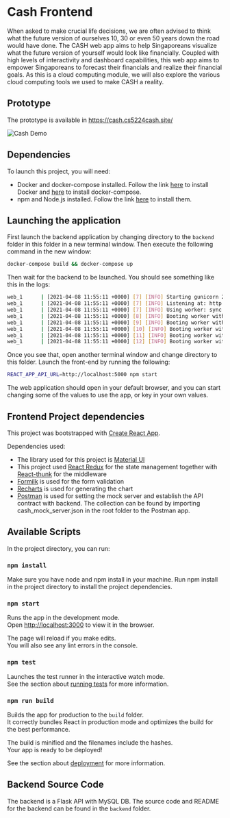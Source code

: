# Cash Frontend
When asked to make crucial life decisions, we are often advised to think what the future version of ourselves 10, 30 or even 50 years down the road would have done.
The CASH web app aims to help Singaporeans visualize what the future version of yourself would look like financially. Coupled with high levels of interactivity and dashboard capabilities, this web app aims to empower Singaporeans to forecast their financials and realize their financial goals.
As this is a cloud computing module, we will also explore the various cloud computing tools we used to make CASH a reality.

## Prototype

The prototype is available in https://cash.cs5224cash.site/

![Cash Demo](https://user-images.githubusercontent.com/25121123/114033967-5739bd80-98b0-11eb-8ecd-2c3945168912.gif)

## Dependencies

To launch this project, you will need:

- Docker and docker-compose installed. Follow the link [here](https://docs.docker.com/get-docker/) to install Docker and [here](https://docs.docker.com/compose/install/) to install docker-compose.
- npm and Node.js installed. Follow the link [here](https://docs.npmjs.com/downloading-and-installing-node-js-and-npm/) to install them.

## Launching the application

First launch the backend application by changing directory to the `backend` folder in this folder in a new terminal window. Then execute the following command in the new window:

```bash
docker-compose build && docker-compose up
```

Then wait for the backend to be launched. You should see something like this in the logs:

```bash
web_1      | [2021-04-08 11:55:11 +0000] [7] [INFO] Starting gunicorn 20.0.4
web_1      | [2021-04-08 11:55:11 +0000] [7] [INFO] Listening at: http://0.0.0.0:5000 (7)
web_1      | [2021-04-08 11:55:11 +0000] [7] [INFO] Using worker: sync
web_1      | [2021-04-08 11:55:11 +0000] [8] [INFO] Booting worker with pid: 8
web_1      | [2021-04-08 11:55:11 +0000] [9] [INFO] Booting worker with pid: 9
web_1      | [2021-04-08 11:55:11 +0000] [10] [INFO] Booting worker with pid: 10
web_1      | [2021-04-08 11:55:11 +0000] [11] [INFO] Booting worker with pid: 11
web_1      | [2021-04-08 11:55:11 +0000] [12] [INFO] Booting worker with pid: 12
```

Once you see that, open another terminal window and change directory to this folder. Launch the front-end by running the following:

```bash
REACT_APP_API_URL=http://localhost:5000 npm start
```

The web application should open in your default browser, and you can start changing some of the values to use the app, or key in your own values.

## Frontend Project dependencies

This project was bootstrapped with [Create React App](https://github.com/facebook/create-react-app).

Dependencies used:

- The library used for this project is [Material UI](https://material-ui.com/)
- This project used [React Redux](https://react-redux.js.org/) for the state management together with [React-thunk](https://github.com/reduxjs/redux-thunk) for the middleware
- [Formilk](https://formik.org/) is used for the form validation
- [Recharts](https://recharts.org/en-US/) is used for generating the chart
- [Postman](https://www.postman.com/downloads/) is used for setting the mock server and establish the API contract with backend. The collection can be found by importing cash_mock_server.json in the root folder to the Postman app.

## Available Scripts

In the project directory, you can run:

### `npm install`

Make sure you have node and npm install in your machine.
Run npm install in the project directory to install the project dependencies.

### `npm start`

Runs the app in the development mode.\
Open [http://localhost:3000](http://localhost:3000) to view it in the browser.

The page will reload if you make edits.\
You will also see any lint errors in the console.

### `npm test`

Launches the test runner in the interactive watch mode.\
See the section about [running tests](https://facebook.github.io/create-react-app/docs/running-tests) for more information.

### `npm run build`

Builds the app for production to the `build` folder.\
It correctly bundles React in production mode and optimizes the build for the best performance.

The build is minified and the filenames include the hashes.\
Your app is ready to be deployed!

See the section about [deployment](https://facebook.github.io/create-react-app/docs/deployment) for more information.

## Backend Source Code

The backend is a Flask API with MySQL DB. The source code and README for the backend can be found in the `backend` folder.

